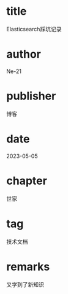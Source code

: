 # title
Elasticsearch踩坑记录

# author
Ne-21

# publisher
博客

# date
2023-05-05

# chapter
世家

# tag
技术文档

# remarks
又学到了新知识

